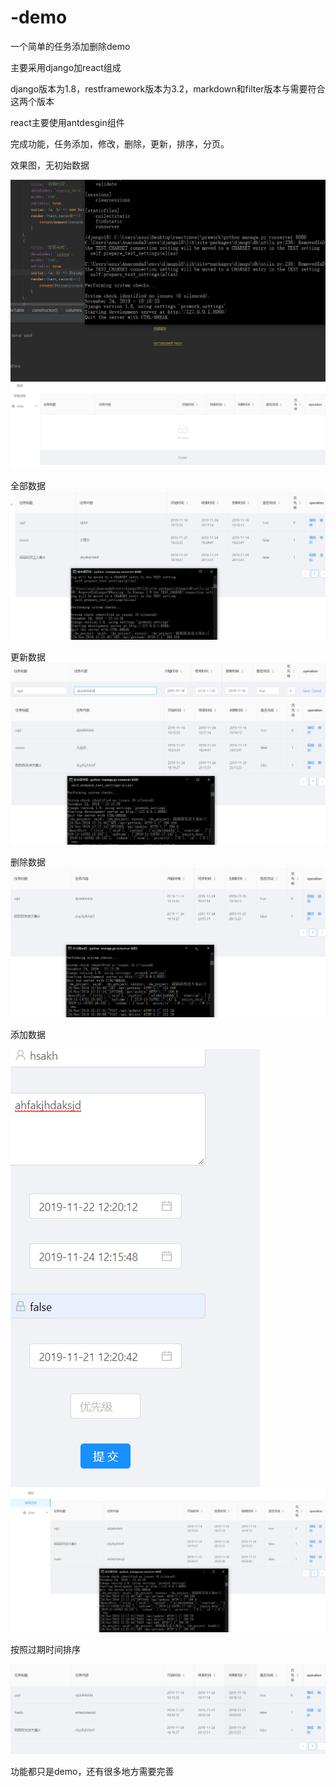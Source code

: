 # -demo
一个简单的任务添加删除demo


  主要采用django加react组成
  
  
  django版本为1.8，restframework版本为3.2，markdown和filter版本与需要符合这两个版本
  
  
  react主要使用antdesgin组件
  
  
  完成功能，任务添加，修改，删除，更新，排序，分页。
  
  
  效果图，无初始数据
  
![image](https://github.com/mynameisrobot/-demo/blob/master/img/pre1.PNG)
![image](https://github.com/mynameisrobot/-demo/blob/master/img/pre2.PNG)


  全部数据
  ![image](https://github.com/mynameisrobot/-demo/blob/master/img/pre3.PNG)
    
  
  
  更新数据
  ![image](https://github.com/mynameisrobot/-demo/blob/master/img/pre4.PNG)
   ![image](https://github.com/mynameisrobot/-demo/blob/master/img/pre5.PNG)
  
  删除数据
  ![image](https://github.com/mynameisrobot/-demo/blob/master/img/pre6.PNG)
  
  
  添加数据
  
  
  ![image](https://github.com/mynameisrobot/-demo/blob/master/img/pre7.PNG)
  ![image](https://github.com/mynameisrobot/-demo/blob/master/img/pre8.PNG)
  
  
  
  按照过期时间排序
 
  ![image](https://github.com/mynameisrobot/-demo/blob/master/img/pre9.PNG)
  
  功能都只是demo，还有很多地方需要完善










